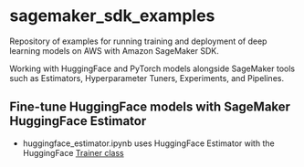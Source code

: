 # sagemaker_sdk_examples
Repository of examples for running training and deployment of deep learning models on AWS with Amazon SageMaker SDK.

Working with HuggingFace and PyTorch models alongside SageMaker tools such as Estimators, Hyperparameter Tuners, Experiments, and Pipelines.

## Fine-tune HuggingFace models with SageMaker HuggingFace Estimator

* huggingface_estimator.ipynb uses HuggingFace Estimator with the HuggingFace [Trainer class]('https://huggingface.co/docs/transformers/main_classes/trainer')
